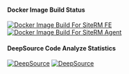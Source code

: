 #### Docker Image Build Status
[![Docker Image Build For SiteRM FE](https://github.com/sdn-sense/siterm/actions/workflows/docker-image-fe.yml/badge.svg)](https://github.com/sdn-sense/siterm/actions/workflows/docker-image-fe.yml)
[![Docker Image Build For SiteRM Agent](https://github.com/sdn-sense/siterm/actions/workflows/docker-image-agent.yml/badge.svg)](https://github.com/sdn-sense/siterm/actions/workflows/docker-image-agent.yml)
#### DeepSource Code Analyze Statistics
[![DeepSource](https://deepsource.io/gh/sdn-sense/siterm.svg/?label=active+issues&show_trend=true&token=33jNqEPsCU2obfP3cXwIUj7m)](https://deepsource.io/gh/sdn-sense/siterm/?ref=repository-badge)
[![DeepSource](https://deepsource.io/gh/sdn-sense/siterm.svg/?label=resolved+issues&show_trend=true&token=33jNqEPsCU2obfP3cXwIUj7m)](https://deepsource.io/gh/sdn-sense/siterm/?ref=repository-badge)
